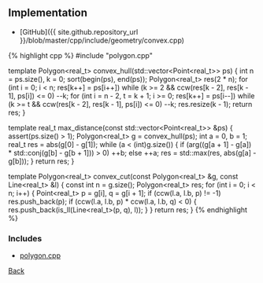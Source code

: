 ## Implementation

- [GitHub]({{ site.github.repository_url }}/blob/master/cpp/include/geometry/convex.cpp)

{% highlight cpp %}
#include "polygon.cpp"

template <typename real_t>
Polygon<real_t> convex_hull(std::vector<Point<real_t>> ps) {
  int n = ps.size(), k = 0;
  sort(begin(ps), end(ps));
  Polygon<real_t> res(2 * n);
  for (int i = 0; i < n; res[k++] = ps[i++])
    while (k >= 2 && ccw(res[k - 2], res[k - 1], ps[i]) <= 0) --k;
  for (int i = n - 2, t = k + 1; i >= 0; res[k++] = ps[i--])
    while (k >= t && ccw(res[k - 2], res[k - 1], ps[i]) <= 0) --k;
  res.resize(k - 1);
  return res;
}

template <typename real_t>
real_t max_distance(const std::vector<Point<real_t>> &ps) {
  assert(ps.size() > 1);
  Polygon<real_t> g = convex_hull(ps);
  int a = 0, b = 1;
  real_t res = abs(g[0] - g[1]);
  while (a < (int)g.size()) {
    if (arg((g[a + 1] - g[a]) * std::conj(g[b] - g[b + 1])) > 0)
      ++b;
    else
      ++a;
    res = std::max(res, abs(g[a] - g[b]));
  }
  return res;
}

template <typename real_t>
Polygon<real_t> convex_cut(const Polygon<real_t> &g, const Line<real_t> &l) {
  const int n = g.size();
  Polygon<real_t> res;
  for (int i = 0; i < n; i++) {
    Point<real_t> p = g[i], q = g[i + 1];
    if (ccw(l.a, l.b, p) != -1) res.push_back(p);
    if (ccw(l.a, l.b, p) * ccw(l.a, l.b, q) < 0) {
      res.push_back(is_ll(Line<real_t>(p, q), l));
    }
  }
  return res;
}
{% endhighlight %}

### Includes

- [polygon.cpp](polygon)

[Back](../..)
